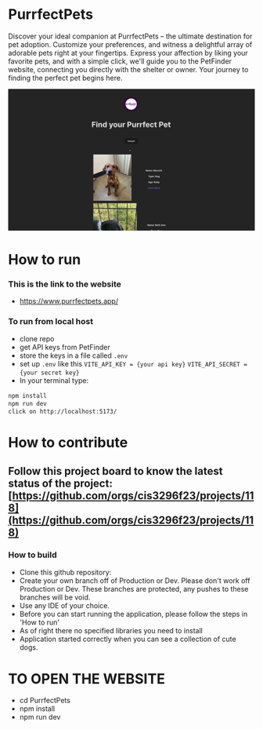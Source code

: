 # PurrfectPets
Discover your ideal companion at PurrfectPets – the ultimate destination for pet adoption. Customize your preferences, and witness a delightful array of adorable pets right at your fingertips. Express your affection by liking your favorite pets, and with a simple click, we'll guide you to the PetFinder website, connecting you directly with the shelter or owner. Your journey to finding the perfect pet begins here.

![](<src/assets/Screenshot 2023-11-09 at 1.53.01 PM.png>)
# How to run
### This is the link to the website 
- https://www.purrfectpets.app/
### To run from local host
- clone repo
- get API keys from PetFinder
- store the keys in a file called ``.env``
- set up ``.env`` like this ```VITE_API_KEY = {your api key}``` ```VITE_API_SECRET = {your secret key}```
- In your terminal type:
```
npm install
npm run dev
click on http://localhost:5173/
```

# How to contribute
Follow this project board to know the latest status of the project: [https://github.com/orgs/cis3296f23/projects/118](https://github.com/orgs/cis3296f23/projects/118)  
- 
### How to build
- Clone this github repository:
- Create your own branch off of Production or Dev. Please don't work off Production or Dev. These branches are protected, any pushes to these branches will be void.
- Use any IDE of your choice.
- Before you can start running the application, please follow the steps in 'How to run'
- As of right there no specified libraries you need to install
- Application started correctly when you can see a collection of cute dogs.


# TO OPEN THE WEBSITE
- cd PurrfectPets
- npm install
- npm run dev